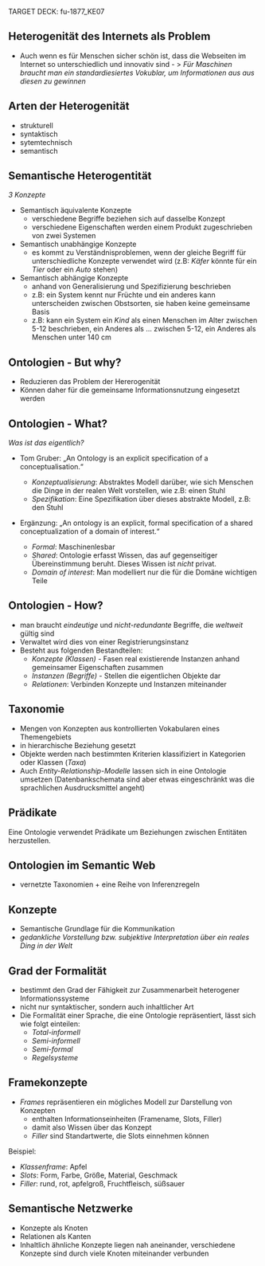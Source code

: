 TARGET DECK: fu-1877_KE07

## Heterogenität des Internets als Problem
- Auch wenn es für Menschen sicher schön ist, dass die Webseiten im Internet so unterschiedlich und innovativ sind - \> *Für Maschinen braucht man ein standardiesiertes Vokublar, um Informationen aus aus diesen zu gewinnen*

## Arten der Heterogenität
- strukturell
- syntaktisch
- sytemtechnisch
- semantisch

## Semantische Heterogentität
*3 Konzepte*
- Semantisch äquivalente Konzepte
	- verschiedene Begriffe beziehen sich auf dasselbe Konzept
	- verschiedene Eigenschaften werden einem Produkt zugeschrieben von zwei Systemen
- Semantisch unabhängige Konzepte
	- es kommt zu Verständnisproblemen, wenn der gleiche Begriff für unterschiedliche Konzepte verwendet wird (z.B: *Käfer* könnte für ein *Tier* oder ein *Auto* stehen)
- Semantisch abhängige Konzepte
	- anhand von Generalisierung und Spezifizierung beschrieben
	- z.B: ein System kennt nur Früchte und ein anderes kann unterscheiden zwischen Obstsorten, sie haben keine gemeinsame Basis
	- z.B: kann ein System ein *Kind* als einen Menschen im Alter zwischen 5-12 beschrieben, ein Anderes als ... zwischen 5-12, ein Anderes als Menschen unter 140 cm

## Ontologien - But why?
- Reduzieren das Problem der Hererogenität
- Können daher für die gemeinsame Informationsnutzung eingesetzt werden

## Ontologien - What?
*Was ist das eigentlich?*
- Tom Gruber: „An Ontology is an explicit specification of a conceptualisation.“
	- *Konzeptualisierung*: Abstraktes Modell darüber, wie sich Menschen die Dinge in der realen Welt vorstellen, wie z.B: einen Stuhl
	- *Spezifikation*: Eine Spezifikation über dieses abstrakte Modell, z.B: den Stuhl

- Ergänzung: „An ontology is an explicit, formal specification of a shared conceptualization of a domain of interest.“
	- *Formal*: Maschinenlesbar
	- *Shared*: Ontologie erfasst Wissen, das auf gegenseitiger Übereinstimmung beruht. Dieses Wissen ist *nicht* privat.
	- *Domain of interest*: Man modelliert nur die für die Domäne wichtigen Teile

## Ontologien - How?
- man braucht *eindeutige* und *nicht-redundante* Begriffe, die *weltweit* gültig sind
- Verwaltet wird dies von einer Registrierungsinstanz
- Besteht aus folgenden Bestandteilen:
	- *Konzepte (Klassen)* - Fasen real existierende Instanzen anhand gemeinsamer Eigenschaften zusammen
	- *Instanzen (Begriffe)* - Stellen die eigentlichen Objekte dar
	- *Relationen*: Verbinden Konzepte und Instanzen miteinander

## Taxonomie
- Mengen von Konzepten aus kontrollierten Vokabularen eines Themengebiets
- in hierarchische Beziehung gesetzt
- Objekte werden nach bestimmten Kriterien klassifiziert in Kategorien oder Klassen (*Taxa*)
- Auch *Entity-Relationship-Modelle* lassen sich in eine Ontologie umsetzen (Datenbankschemata sind aber etwas eingeschränkt was die sprachlichen Ausdrucksmittel angeht)

## Prädikate
Eine Ontologie verwendet Prädikate um Beziehungen zwischen Entitäten herzustellen.

## Ontologien im Semantic Web
- vernetzte Taxonomien + eine Reihe von Inferenzregeln

## Konzepte
- Semantische Grundlage für die Kommunikation
- *gedankliche Vorstellung bzw. subjektive Interpretation über ein reales Ding in der Welt*

## Grad der Formalität
- bestimmt den Grad der Fähigkeit zur Zusammenarbeit heterogener Informationssysteme
- nicht nur syntaktischer, sondern auch inhaltlicher Art
- Die Formalität einer Sprache, die eine Ontologie repräsentiert, lässt sich wie folgt einteilen:
	- *Total-informell*
	- *Semi-informell*
	- *Semi-formal*
	- *Regelsysteme*

## Framekonzepte
- *Frames* repräsentieren ein mögliches Modell zur Darstellung von Konzepten
	- enthalten Informationseinheiten (Framename, Slots, Filler)
	- damit also Wissen über das Konzept
	- *Filler* sind Standartwerte, die Slots einnehmen können

Beispiel:
- *Klassenframe*: Apfel
- *Slots*: Form, Farbe, Größe, Material, Geschmack
- *Filler*: rund, rot, apfelgroß, Fruchtfleisch, süßsauer

## Semantische Netzwerke
- Konzepte als Knoten
- Relationen als Kanten
- Inhaltlich ähnliche Konzepte liegen nah aneinander, verschiedene Konzepte sind durch viele Knoten miteinander verbunden